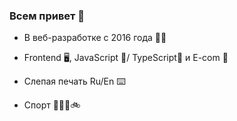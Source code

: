 ### Всем привет 👋

- В веб-разработке с 2016 года 👨‍💻

- Frontend 🖥, JavaScript 💛/ TypeScript💙 и E-com 🛒

- Слепая печать Ru/En ⌨️

- Спорт 🏋🏻‍♂️🚲

<!--
**DmitrySheklein/DmitrySheklein** is a ✨ _special_ ✨ repository because its `README.md` (this file) appears on your GitHub profile.

Here are some ideas to get you started:

- 🔭 I’m currently working on ...
- 🌱 I’m currently learning ...
- 👯 I’m looking to collaborate on ...
- 🤔 I’m looking for help with ...
- 💬 Ask me about ...
- 📫 How to reach me: ...
- 😄 Pronouns: ...
- ⚡ Fun fact: ...
-->
